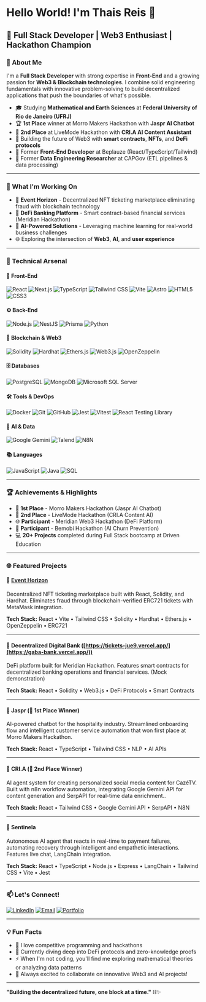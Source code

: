 # Hello World! I'm Thais Reis 👋

## 🚀 Full Stack Developer | Web3 Enthusiast | Hackathon Champion

### 🌟 About Me

I'm a **Full Stack Developer** with strong expertise in **Front-End** and a growing passion for **Web3 & Blockchain technologies**. I combine solid engineering fundamentals with innovative problem-solving to build decentralized applications that push the boundaries of what's possible.

- 🎓 Studying **Mathematical and Earth Sciences** at **Federal University of Rio de Janeiro (UFRJ)**
- 🏆 **1st Place** winner at Morro Makers Hackathon with **Jaspr AI Chatbot**
- 🥈 **2nd Place** at LiveMode Hackathon with **CRI.A AI Content Assistant**
- 🔗 Building the future of Web3 with **smart contracts**, **NFTs**, and **DeFi protocols**
- 💼 Former **Front-End Developer** at Beplauze (React/TypeScript/Tailwind)
- 🔬 Former **Data Engineering Researcher** at CAPGov (ETL pipelines & data processing)

---

### 🎯 What I'm Working On

- 🎫 **Event Horizon** - Decentralized NFT ticketing marketplace eliminating fraud with blockchain technology
- 🏦 **DeFi Banking Platform** - Smart contract-based financial services (Meridian Hackathon)
- 🤖 **AI-Powered Solutions** - Leveraging machine learning for real-world business challenges
- 🌐 Exploring the intersection of **Web3**, **AI**, and **user experience**

---

### 💼 Technical Arsenal

#### 🎨 Front-End
![React](https://img.shields.io/badge/React-20232A?style=for-the-badge&logo=react&logoColor=61DAFB)
![Next.js](https://img.shields.io/badge/Next.js-black?style=for-the-badge&logo=next.js&logoColor=white)
![TypeScript](https://img.shields.io/badge/TypeScript-007ACC?style=for-the-badge&logo=typescript&logoColor=white)
![Tailwind CSS](https://img.shields.io/badge/Tailwind_CSS-38B2AC?style=for-the-badge&logo=tailwind-css&logoColor=white)
![Vite](https://img.shields.io/badge/Vite-646CFF?style=for-the-badge&logo=vite&logoColor=white)
![Astro](https://img.shields.io/badge/Astro-FF5D01?style=for-the-badge&logo=astro&logoColor=white)
![HTML5](https://img.shields.io/badge/HTML5-E34F26?style=for-the-badge&logo=html5&logoColor=white)
![CSS3](https://img.shields.io/badge/CSS3-1572B6?style=for-the-badge&logo=css3&logoColor=white)

#### ⚙️ Back-End
![Node.js](https://img.shields.io/badge/Node.js-43853D?style=for-the-badge&logo=node.js&logoColor=white)
![NestJS](https://img.shields.io/badge/NestJS-%23E0234E.svg?style=for-the-badge&logo=nestjs&logoColor=white)
![Prisma](https://img.shields.io/badge/Prisma-1B222D?style=for-the-badge&logo=prisma&logoColor=white)
![Python](https://img.shields.io/badge/Python-3776AB?style=for-the-badge&logo=python&logoColor=white)

#### 🔗 Blockchain & Web3
![Solidity](https://img.shields.io/badge/Solidity-363636?style=for-the-badge&logo=solidity&logoColor=white)
![Hardhat](https://img.shields.io/badge/Hardhat-FFF100?style=for-the-badge&logo=hardhat&logoColor=black)
![Ethers.js](https://img.shields.io/badge/Ethers.js-2535A0?style=for-the-badge&logo=ethereum&logoColor=white)
![Web3.js](https://img.shields.io/badge/Web3.js-F16822?style=for-the-badge&logo=web3.js&logoColor=white)
![OpenZeppelin](https://img.shields.io/badge/OpenZeppelin-4E5EE4?style=for-the-badge&logo=openzeppelin&logoColor=white)

#### 🗄️ Databases
![PostgreSQL](https://img.shields.io/badge/PostgreSQL-336791?style=for-the-badge&logo=postgresql&logoColor=white)
![MongoDB](https://img.shields.io/badge/MongoDB-4EA94B?style=for-the-badge&logo=mongodb&logoColor=white)
![Microsoft SQL Server](https://img.shields.io/badge/SQL_Server-CC2927?style=for-the-badge&logo=microsoft-sql-server&logoColor=white)

#### 🛠️ Tools & DevOps
![Docker](https://img.shields.io/badge/Docker-2496ED?style=for-the-badge&logo=docker&logoColor=white)
![Git](https://img.shields.io/badge/Git-F05032?style=for-the-badge&logo=git&logoColor=white)
![GitHub](https://img.shields.io/badge/GitHub-181717?style=for-the-badge&logo=github&logoColor=white)
![Jest](https://img.shields.io/badge/Jest-C21325?style=for-the-badge&logo=jest&logoColor=white)
![Vitest](https://img.shields.io/badge/Vitest-6E9F18?style=for-the-badge&logo=vitest&logoColor=white)
![React Testing Library](https://img.shields.io/badge/Testing_Library-E33332?style=for-the-badge&logo=testing-library&logoColor=white)

#### 🤖 AI & Data
![Google Gemini](https://img.shields.io/badge/Google_Gemini-8E75B2?style=for-the-badge&logo=google&logoColor=white)
![Talend](https://img.shields.io/badge/Talend-FF6D70?style=for-the-badge&logo=Talend&logoColor=white)
![N8N](https://img.shields.io/badge/N8N-EA4B71?style=for-the-badge&logo=n8n&logoColor=white)

#### 📚 Languages
![JavaScript](https://img.shields.io/badge/JavaScript-323330?style=for-the-badge&logo=javascript&logoColor=F7DF1E)
![Java](https://img.shields.io/badge/Java-ED8B00?style=for-the-badge&logo=openjdk&logoColor=white)
![SQL](https://img.shields.io/badge/SQL-4479A1?style=for-the-badge&logo=postgresql&logoColor=white)

---

### 🏆 Achievements & Highlights

- 🥇 **1st Place** - Morro Makers Hackathon (Jaspr AI Chatbot)
- 🥈 **2nd Place** - LiveMode Hackathon (CRI.A Content AI)
- 🌐 **Participant** - Meridian Web3 Hackathon (DeFi Platform)
- 🤖 **Participant** - Bemobi Hackathon (AI Churn Prevention)
- 💻 **20+ Projects** completed during Full Stack bootcamp at Driven Education

---

### 🌐 Featured Projects

#### 🎫 [Event Horizon](https://tickets-jue9.vercel.app/)
Decentralized NFT ticketing marketplace built with React, Solidity, and Hardhat. Eliminates fraud through blockchain-verified ERC721 tickets with MetaMask integration.

**Tech Stack:** React • Vite • Tailwind CSS • Solidity • Hardhat • Ethers.js • OpenZeppelin • ERC721

---

#### 🏦 Decentralized Digital Bank ([https://tickets-jue9.vercel.app/](https://gaba-bank.vercel.app/))
DeFi platform built for Meridian Hackathon. Features smart contracts for decentralized banking operations and financial services. (Mock demonstration)

**Tech Stack:** React • Solidity • Web3.js • DeFi Protocols • Smart Contracts

---

#### 🤖 Jaspr (🥇 1st Place Winner)
AI-powered chatbot for the hospitality industry. Streamlined onboarding flow and intelligent customer service automation that won first place at Morro Makers Hackathon.

**Tech Stack:** React • TypeScript • Tailwind CSS • NLP • AI APIs

---

#### 📱 CRI.A (🥈 2nd Place Winner)
AI agent system for creating personalized social media content for CazéTV. Built with n8n workflow automation, integrating Google Gemini API for content generation and SerpAPI for real-time data enrichment..

**Tech Stack:** React • Tailwind CSS • Google Gemini API • SerpAPI • N8N

---

#### 🔄 Sentinela
Autonomous AI agent that reacts in real-time to payment failures, automating recovery through intelligent and empathetic interactions. Features live chat, LangChain integration.

**Tech Stack:** React • TypeScript • Node.js • Express • LangChain • Tailwind CSS • Vite • Jest

---

### 📫 Let's Connect!

[![LinkedIn](https://img.shields.io/badge/LinkedIn-0077B5?style=for-the-badge&logo=linkedin&logoColor=white)](https://www.linkedin.com/in/thaisfreis/)
[![Email](https://img.shields.io/badge/Email-D14836?style=for-the-badge&logo=gmail&logoColor=white)](mailto:reis.thaisf@gmail.com)
[![Portfolio](https://img.shields.io/badge/Portfolio-000000?style=for-the-badge&logo=vercel&logoColor=white)](https://github.com/ThaisFReis)

---

### 💡 Fun Facts

- 🎯 I love competitive programming and hackathons
- 🌱 Currently diving deep into DeFi protocols and zero-knowledge proofs
- ⚡ When I'm not coding, you'll find me exploring mathematical theories or analyzing data patterns
- 🚀 Always excited to collaborate on innovative Web3 and AI projects!

---

**"Building the decentralized future, one block at a time."** ⛓️✨
